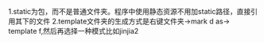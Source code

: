 1.static为包，而不是普通文件夹。程序中使用静态资源不用加static路径，直接引用其下的文件
2.template文件夹的生成方式是右键文件夹->mark d as-> template f,然后再选择一种模式比如jinjia2